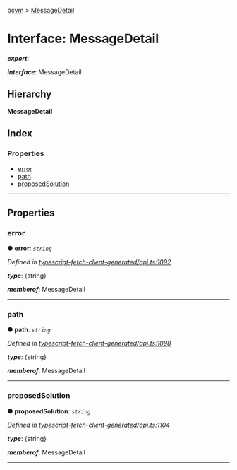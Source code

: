 [bcvm](../README.md) > [MessageDetail](../interfaces/messagedetail.md)

# Interface: MessageDetail

*__export__*: 

*__interface__*: MessageDetail

## Hierarchy

**MessageDetail**

## Index

### Properties

* [error](messagedetail.md#error)
* [path](messagedetail.md#path)
* [proposedSolution](messagedetail.md#proposedsolution)

---

## Properties

<a id="error"></a>

###  error

**● error**: *`string`*

*Defined in [typescript-fetch-client-generated/api.ts:1092](https://github.com/boardwalktech/Boardwalk-Client-Virtual-Machine-JS/blob/bd51c2e/typescript/src/typescript-fetch-client-generated/api.ts#L1092)*

*__type__*: {string}

*__memberof__*: MessageDetail

___
<a id="path"></a>

###  path

**● path**: *`string`*

*Defined in [typescript-fetch-client-generated/api.ts:1098](https://github.com/boardwalktech/Boardwalk-Client-Virtual-Machine-JS/blob/bd51c2e/typescript/src/typescript-fetch-client-generated/api.ts#L1098)*

*__type__*: {string}

*__memberof__*: MessageDetail

___
<a id="proposedsolution"></a>

###  proposedSolution

**● proposedSolution**: *`string`*

*Defined in [typescript-fetch-client-generated/api.ts:1104](https://github.com/boardwalktech/Boardwalk-Client-Virtual-Machine-JS/blob/bd51c2e/typescript/src/typescript-fetch-client-generated/api.ts#L1104)*

*__type__*: {string}

*__memberof__*: MessageDetail

___


